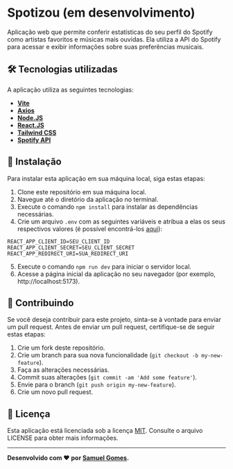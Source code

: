 # Spotizou (em desenvolvimento)

Aplicação web que permite conferir estatísticas do seu perfil do Spotify como artistas favoritos e músicas mais ouvidas. Ela utiliza a API do Spotify para acessar e exibir informações sobre suas preferências musicais.

## 🛠️ Tecnologias utilizadas

A aplicação utiliza as seguintes tecnologias:

- **[Vite](https://vitejs.dev/)**
- **[Axios](https://axios-http.com/ptbr/)**
- **[Node.JS](https://nodejs.org/en)**
- **[React.JS](https://react.dev/)**
- **[Tailwind CSS](https://tailwindcss.com/)**
- **[Spotify API](https://developer.spotify.com/documentation/web-api)**

## 🔧 Instalação

Para instalar esta aplicação em sua máquina local, siga estas etapas:

1. Clone este repositório em sua máquina local.
2. Navegue até o diretório da aplicação no terminal.
3. Execute o comando `npm install` para instalar as dependências necessárias.
4. Crie um arquivo `.env` com as seguintes variáveis e atribua a elas os seus respectivos valores (é possível encontrá-los [aqui](https://developer.spotify.com/dashboard)):

```
REACT_APP_CLIENT_ID=SEU_CLIENT_ID
REACT_APP_CLIENT_SECRET=SEU_CLIENT_SECRET
REACT_APP_REDIRECT_URI=SUA_REDIRECT_URI
```

5. Execute o comando `npm run dev` para iniciar o servidor local.
6. Acesse a página inicial da aplicação no seu navegador (por exemplo, http://localhost:5173).

## 🤝 Contribuindo

Se você deseja contribuir para este projeto, sinta-se à vontade para enviar um pull request. Antes de enviar um pull request, certifique-se de seguir estas etapas:

1. Crie um fork deste repositório.
2. Crie um branch para sua nova funcionalidade (`git checkout -b my-new-feature`).
3. Faça as alterações necessárias.
4. Commit suas alterações (`git commit -am 'Add some feature'`).
5. Envie para o branch (`git push origin my-new-feature`).
6. Crie um novo pull request.

## 📝 Licença

Esta aplicação está licenciada sob a licença [MIT](https://choosealicense.com/licenses/mit/). Consulte o arquivo LICENSE para obter mais informações.

---

**Desenvolvido com ❤ por [Samuel Gomes](https://github.com/Saesel/).**

